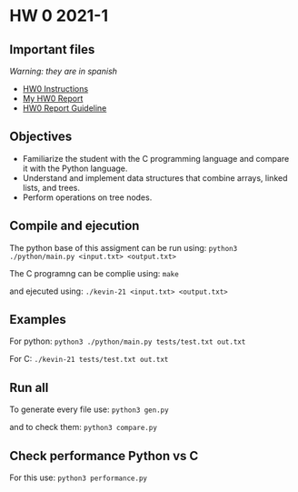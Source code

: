 # HW 0 2021-1

## Important files

*Warning: they are in spanish*

- [HW0 Instructions](./docs/Instructions.pdf)
- [My HW0 Report](./docs/Report.pdf)
- [HW0 Report Guideline](./docs/Report_guideline.pdf)

## Objectives

- Familiarize the student with the C programming language and compare it with the Python language.
- Understand and implement data structures that combine arrays, linked lists, and trees.
- Perform operations on tree nodes.

## Compile and ejecution

The python base of this assigment can be run using:
```python3 ./python/main.py <input.txt> <output.txt>```

The C programng can be complie using:
```make```

and ejecuted using:
```./kevin-21 <input.txt> <output.txt>```

## Examples

For python:
```python3 ./python/main.py tests/test.txt out.txt```

For C:
```./kevin-21 tests/test.txt out.txt```

## Run all

To generate every file use:
```python3 gen.py```

and to check them:
```python3 compare.py```

## Check performance Python vs C

For this use:
```python3 performance.py```
